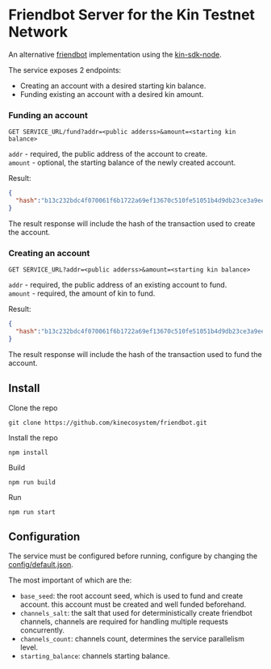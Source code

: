 # Friendbot Server for the Kin Testnet Network

An alternative [friendbot](https://github.com/kinecosystem/go/tree/master/services/friendbot) implementation using the [kin-sdk-node](https://github.com/kinecosystem/kin-sdk-node).

The service exposes 2 endpoints:
* Creating an account with a desired starting kin balance.
* Funding existing an account with a desired kin amount.

### Funding an account

`GET SERVICE_URL/fund?addr=<public adderss>&amount=<starting kin balance>`

`addr` - required, the public address of the account to create.  
`amount` - optional, the starting balance of the newly created account.

Result:
```json
{
  "hash":"b13c232bdc4f070061f6b1722a69ef13670c510fe51051b4d9db23ce3a9ee82f",
}
```

The result response will include the hash of the transaction used to create the account.

### Creating an account

`GET SERVICE_URL?addr=<public adderss>&amount=<starting kin balance>`

`addr` - required, the public address of an existing account to fund.  
`amount` - required, the amount of kin to fund.

Result:
```json
{
  "hash":"b13c232bdc4f070061f6b1722a69ef13670c510fe51051b4d9db23ce3a9ee82f",
}
```

The result response will include the hash of the transaction used to fund the account.

## Install

Clone the repo

`git clone https://github.com/kinecosystem/friendbot.git`

Install the repo
  
`npm install`

Build
  
`npm run build`

Run

`npm run start`

## Configuration

The service must be configured before running, configure by changing the [config/default.json](config/default.json).

The most important of which are the:

* `base_seed`: the root account seed, which is used to fund and create account. this account must be created and well funded beforehand.
* `channels_salt`: the salt that used for deterministically create friendbot channels, channels are required for handling multiple requests concurrently.
* `channels_count`: channels count, determines the service parallelism level.
* `starting_balance`: channels starting balance.

